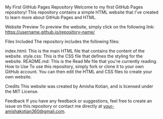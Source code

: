 My First GitHub Pages Repository
Welcome to my first GitHub Pages repository! This repository contains a simple HTML website that I've created to learn more about GitHub Pages and HTML.

Website Preview
To preview the website, simply click on the following link: https://username.github.io/repository-name/

Files Included
The repository includes the following files:

index.html: This is the main HTML file that contains the content of the website.
style.css: This is the CSS file that defines the styling for the website.
README.md: This is the Read Me file that you're currently reading.
How to Use
To use this repository, simply fork or clone it to your own GitHub account. You can then edit the HTML and CSS files to create your own website.

Credits
This website was created by Amisha Kotian, and is licensed under the MIT License.

Feedback
If you have any feedback or suggestions, feel free to create an issue on this repository or contact me directly at your-amishakotian360@gmail.com.
